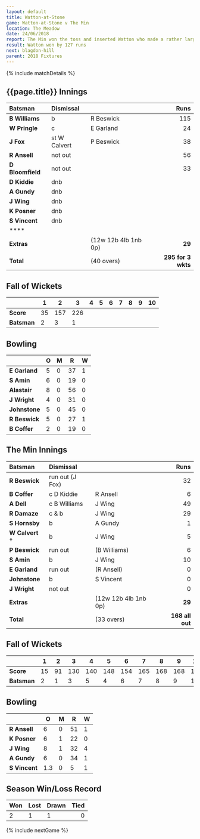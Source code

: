 ```yaml
---
layout: default
title: Watton-at-Stone
game: Watton-at-Stone v The Min
location: The Meadow
date: 24/06/2018
report: The Min won the toss and inserted Watton who made a rather large 295-3 in 40 overs. The Min were all out for 168 (including 3 run outs)
result: Watton won by 127 runs
next: blagdon-hill
parent: 2018 Fixtures
---
```


{% include matchDetails %}

## {{page.title}} Innings

| Batsman | Dismissal | | Runs |
|:---|:---|---|---:|
| **B Williams** | b | R Beswick | 115 |
| **W Pringle** | c | E Garland | 24 |
| **J Fox** | st W Calvert | P Beswick | 38 |
| **R Ansell** | not out |  | 56 |
| **D Bloomfield** | not out |  | 33 |
| **D Kiddie** | dnb |  |  |
| **A Gundy** | dnb |  |  |
| **J Wing** | dnb |  |  |
| **K Posner** | dnb |  |  |
| **S Vincent** | dnb |  |  |
| **** |  |  |  |
| **Extras** | | (12w 12b 4lb 1nb  0p) | **29** |
| **Total** | | (40 overs) | **295  for 3 wkts** |

## Fall of Wickets

| | 1 | 2 | 3 | 4 | 5 | 6 | 7 | 8 | 9 | 10 |
|---|---|---|---|---|---|---|---|---|---|---|
| **Score** | 35 | 157 | 226 |  |  |  |  |  |  |  |
| **Batsman** | 2 | 3 | 1 |  |  |  |  |  |  |  |

## Bowling

| | O   | M | R  | W |
|---|---|---|---|---|
| **E Garland** | 5 | 0 | 37 | 1 |
| **S Amin** | 6 | 0 | 19 | 0 |
| **Alastair** | 8 | 0 | 56 | 0 |
| **J Wright** | 4 | 0 | 31 | 0 |
| **Johnstone** | 5 | 0 | 45 | 0 |
| **R Beswick** | 5 | 0 | 27 | 1 |
| **B Coffer** | 2 | 0 | 19 | 0 |

## The Min Innings

| Batsman | Dismissal | | Runs |
|:---|:---|---|---:|
| **R Beswick** | run out (J Fox) |  | 32 |
| **B Coffer** | c D Kiddie | R Ansell | 6 |
| **A Dell** | c B Williams | J Wing | 49 |
| **R Damaze** | c & b | J Wing | 29 |
| **S Hornsby** | b | A Gundy | 1 |
| **W Calvert  &#8224;** | b | J Wing | 5 |
| **P Beswick** | run out | (B Williams) | 6 |
| **S Amin** | b | J Wing | 10 |
| **E Garland** | run out | (R Ansell) | 0 |
| **Johnstone** | b  | S Vincent | 0 |
| **J Wright** | not out |  | 0 |
| **Extras** | | (12w 12b 4lb 1nb  0p) | **29** |
| **Total** | | (33 overs) | **168 all out** |

## Fall of Wickets

| | 1 | 2 | 3 | 4 | 5 | 6 | 7 | 8 | 9 | 10 |
|---|---|---|---|---|---|---|---|---|---|---|
| **Score** | 15 | 91 | 130 | 140 | 148 | 154 | 165 | 168 | 168 | 168 |
| **Batsman** | 2 | 1 | 3 | 5 | 4 | 6 | 7 | 8 | 9 | 10 |

## Bowling

| | O   | M | R  | W |
|---|---|---|---|---|
| **R Ansell** | 6 | 0 | 51 | 1 |
| **K Posner** | 6 | 1 | 22 | 0 |
| **J Wing** | 8 | 1 | 32 | 4 |
| **A Gundy** | 6 | 0 | 34 | 1 |
| **S Vincent** | 1.3 | 0 | 5 | 1 |

## Season Win/Loss Record

| Won | Lost | Drawn | Tied |
|:---|:---|---|---:|
| 2 | 1 | 1 | 0 |

{% include nextGame %}
